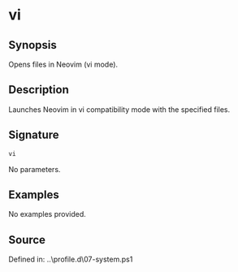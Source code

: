 # vi

## Synopsis

Opens files in Neovim (vi mode).

## Description

Launches Neovim in vi compatibility mode with the specified files.

## Signature

```powershell
vi
```

No parameters.

## Examples

No examples provided.

## Source

Defined in: ..\profile.d\07-system.ps1
